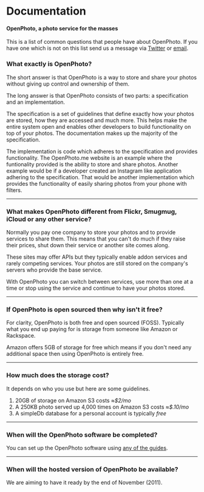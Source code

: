 Documentation
=======================
#### OpenPhoto, a photo service for the masses

This is a list of common questions that people have about OpenPhoto. 
If you have one which is not on this list send us a message via <a href="http://twitter.com/openphoto">Twitter</a> or <a href="mailto:hello@openphoto.me">email</a>.

### What exactly is OpenPhoto?

The short answer is that OpenPhoto is a way to store and share your photos without giving up control and ownership of them.

The long answer is that OpenPhoto consists of two parts: a specification and an implementation.

The specification is a set of guidelines that define exactly how your photos are stored, how they are accessed and much more. 
This helps make the entire system open and enables other developers to build functionality on top of your photos. 
The documentation makes up the majority of the specification.

The implementation is code which adheres to the specification and provides functionality. 
The OpenPhoto.me website is an example where the funtionality provided is the ability to store and share photos. 
Another example would be if a developer created an Instagram like application adhering to the specification. 
That would be another implementation which provides the functionality of easily sharing photos from your phone with filters.

----------------------------------------

### What makes OpenPhoto different from Flickr, Smugmug, iCloud or any other service?

Normally you pay one company to store your photos and to provide services to share them. 
This means that you can't do much if they raise their prices, shut down their service or another site comes along.

These sites may offer APIs but they typically enable addon services and rarely competing services. 
Your photos are still stored on the company's servers who provide the base service.

With OpenPhoto you can switch between services, use more than one at a time or stop using the service and continue to have your photos stored. 

----------------------------------------

### If OpenPhoto is open sourced then why isn't it free?

For clarity, OpenPhoto is both free and open sourced (FOSS). 
Typically what you end up paying for is storage from someone like Amazon or Rackspace. 

Amazon offers 5GB of storage for free which means if you don't need any additional space then using OpenPhoto is entirely free.

----------------------------------------

### How much does the storage cost?

It depends on who you use but here are some guidelines.

1. 20GB of storage on Amazon S3 costs ≈_$2/mo_
1. A 250KB photo served up 4,000 times on Amazon S3 costs ≈_$.10/mo_
1. A simpleDb database for a personal account is typically _free_

----------------------------------------

### When will the OpenPhoto software be completed?

You can set up the OpenPhoto software using [any of the guides][guides].

----------------------------------------

### When will the hosted version of OpenPhoto be available?

We are aiming to have it ready by the end of November (2011).

[guides]: guides/Readme.markdown

